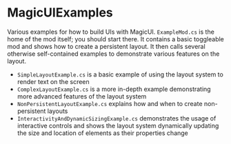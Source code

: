 # MagicUIExamples

Various examples for how to build UIs with MagicUI. `ExampleMod.cs` is the home of the mod itself;
you should start there. It contains a basic toggleable mod and shows how to create a persistent layout.
It then calls several otherwise self-contained examples to demonstrate various features on the layout.

* `SimpleLayoutExample.cs` is a basic example of using the layout system to render text on the screen
* `ComplexLayoutExample.cs` is a more in-depth example demonstrating more advanced features of the layout system
* `NonPersistentLayoutExample.cs` explains how and when to create non-persistent layouts
* `InteractivityAndDynamicSizingExample.cs` demonstrates the usage of interactive controls and shows
  the layout system dynamically updating the size and location of elements as their properties change
